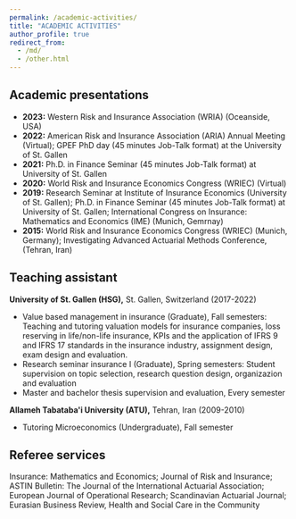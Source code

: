 ```yaml
---
permalink: /academic-activities/
title: "ACADEMIC ACTIVITIES"
author_profile: true
redirect_from: 
  - /md/
  - /other.html
---
```

## Academic presentations ##
* **2023:** Western Risk and Insurance Association (WRIA) (Oceanside, USA)
* **2022:** American Risk and Insurance Association (ARIA) Annual Meeting (Virtual); GPEF PhD day (45 minutes Job-Talk format) at the University of St. Gallen
* **2021:** Ph.D. in Finance Seminar (45 minutes Job-Talk format) at University of St. Gallen
* **2020:** World Risk and Insurance Economics Congress (WRIEC) (Virtual)
* **2019:** Research Seminar at Institute of Insurance Economics (University of St. Gallen); Ph.D. in Finance Seminar (45 minutes Job-Talk format) at University of St. Gallen; International Congress on Insurance: Mathematics and Economics (IME) (Munich, Gemrnay)
* **2015:** World Risk and Insurance Economics Congress (WRIEC) (Munich, Germany); Investigating Advanced Actuarial Methods Conference, (Tehran, Iran)

## Teaching assistant ##
**University of St. Gallen (HSG),** St. Gallen, Switzerland (2017-2022)
* Value based management in insurance (Graduate), Fall semesters: Teaching and tutoring valuation models for insurance companies, loss reserving in life/non-life insurance, KPIs and the application of IFRS 9 and IFRS 17 standards in the insurance industry, assignment design, exam design and evaluation.
* Research seminar insurance I (Graduate), Spring semesters: Student supervision on topic selection, research question design, organizazion and evaluation
* Master and bachelor thesis supervision and evaluation, Every semester

**Allameh Tabataba'i University (ATU),** Tehran, Iran (2009-2010)
* Tutoring Microeconomics (Undergraduate), Fall semester
  
## Referee services ##
Insurance: Mathematics and Economics; Journal of Risk and Insurance; ASTIN Bulletin: The Journal of the International Actuarial Association; European Journal of Operational Research; Scandinavian Actuarial Journal; Eurasian Business Review, Health and Social Care in the Community

